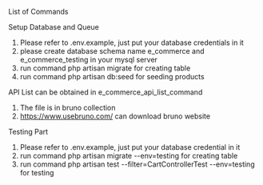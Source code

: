 List of Commands

Setup Database and Queue

1. Please refer to .env.example, just put your database credentials in it
2. please create database schema name e_commerce and e_commerce_testing in your mysql server
3. run command php artisan migrate for creating table
4. run command php artisan db:seed for seeding products

API List can be obtained in e_commerce_api_list_command

1. The file is in bruno collection
2. https://www.usebruno.com/ can download bruno website

Testing Part

1. Please refer to .env.example, just put your database credential in it
2. run command php artisan migrate --env=testing for creating table
3. run command php artisan test --filter=CartControllerTest --env=testing for testing
